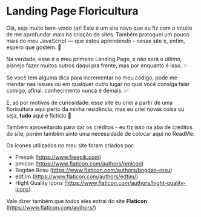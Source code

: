# Landing Page Floricultura

Olá, seja muito bem-vindo (a)! Este é um site novo que eu fiz com o intuito de me aprofundar mais na criação de sites. Também pratoquei um pouco mais do meu JavaScript — que estou aprendendo - nesse site e, enfim, espero que gostem. 🌱

Na verdade, esse é o meu primeiro Landing Page, e não será o *último*, planejo fazer muitos outros daqui pra frente, mas por enquanto é isso. ✨

Se você tem alguma dica para incrementar no meu código, pode me mandar nas issues ou em qualquer outro lugar no qual você consiga falar comigo, afinal: conhecimento nunca é demais. ✅

E, só por motivos de curiosidade: esse site eu criei a partir de uma floricultura aqui perto da minha residência, mas eu criei novas coisa ou seja, **tudo** aqui é fictício 🧷

Também aproveitando para dar os créditos - eu fiz isso na aba de créditos do site, porém também sinto uma necessidade de colocar aqui no ReadMe:

Os ícones utilizados no meu site foram criados por:
- Freepik (https://www.freepik.com)
- pmicon (https://www.flaticon.com/authors/pmicon)
- Bogdan Rosu (https://www.flaticon.com/authors/bogdan-rosu)
- edt.im (https://www.flaticon.com/authors/edtim/)
- Hight Quality Icons (https://www.flaticon.com/authors/hight-quality-icons)

Vale dizer também que *todos* eles extraí do site **Flaticon** (https://www.flaticon.com/authors/) 
